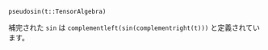 ```
pseudosin(t::TensorAlgebra)
```

補完された `sin` は `complementleft(sin(complementright(t)))` と定義されています。
